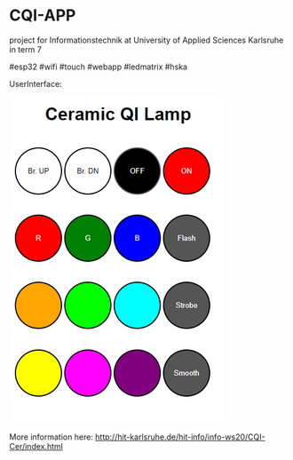 # CQI-APP
project for Informationstechnik at University of Applied Sciences Karlsruhe in term 7

#esp32 #wifi #touch #webapp #ledmatrix #hska

UserInterface:

![UI](ui.png)

More information here:
http://hit-karlsruhe.de/hit-info/info-ws20/CQI-Cer/index.html
